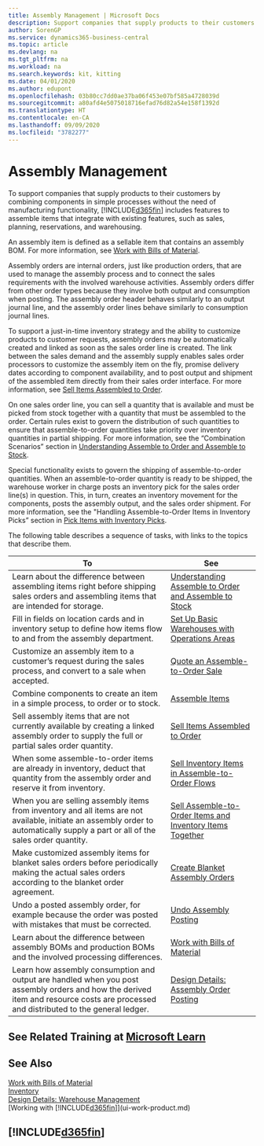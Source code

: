 ```yaml
---
title: Assembly Management | Microsoft Docs
description: Support companies that supply products to their customers by combining components in simple processes without the need of manufacturing functionality but with features to assemble items that integrate with existing features, such as sales, planning, reservations, and warehousing.
author: SorenGP
ms.service: dynamics365-business-central
ms.topic: article
ms.devlang: na
ms.tgt_pltfrm: na
ms.workload: na
ms.search.keywords: kit, kitting
ms.date: 04/01/2020
ms.author: edupont
ms.openlocfilehash: 03b80cc7dd0ae37ba06f453e07bf585a4728039d
ms.sourcegitcommit: a80afd4e5075018716efad76d82a54e158f1392d
ms.translationtype: HT
ms.contentlocale: en-CA
ms.lasthandoff: 09/09/2020
ms.locfileid: "3782277"
---
```

# <a name="assembly-management"></a>Assembly Management
To support companies that supply products to their customers by combining components in simple processes without the need of manufacturing functionality, [!INCLUDE[d365fin](includes/d365fin_md.md)] includes features to assemble items that integrate with existing features, such as sales, planning, reservations, and warehousing.  

 An assembly item is defined as a sellable item that contains an assembly BOM. For more information, see [Work with Bills of Material](inventory-how-work-BOMs.md).

 Assembly orders are internal orders, just like production orders, that are used to manage the assembly process and to connect the sales requirements with the involved warehouse activities. Assembly orders differ from other order types because they involve both output and consumption when posting. The assembly order header behaves similarly to an output journal line, and the assembly order lines behave similarly to consumption journal lines.  

 To support a just-in-time inventory strategy and the ability to customize products to customer requests, assembly orders may be automatically created and linked as soon as the sales order line is created. The link between the sales demand and the assembly supply enables sales order processors to customize the assembly item on the fly, promise delivery dates according to component availability, and to post output and shipment of the assembled item directly from their sales order interface. For more information, see [Sell Items Assembled to Order](assembly-how-to-sell-items-assembled-to-order.md).  

 On one sales order line, you can sell a quantity that is available and must be picked from stock together with a quantity that must be assembled to the order. Certain rules exist to govern the distribution of such quantities to ensure that assemble-to-order quantities take priority over inventory quantities in partial shipping. For more information, see the “Combination Scenarios” section in [Understanding Assemble to Order and Assemble to Stock](assembly-assemble-to-order-or-assemble-to-stock.md).  

 Special functionality exists to govern the shipping of assemble-to-order quantities. When an assemble-to-order quantity is ready to be shipped, the warehouse worker in charge posts an inventory pick for the sales order line(s) in question. This, in turn, creates an inventory movement for the components, posts the assembly output, and the sales order shipment. For more information, see the "Handling Assemble-to-Order Items in Inventory Picks” section in [Pick Items with Inventory Picks](warehouse-how-to-pick-items-with-inventory-picks.md).

The following table describes a sequence of tasks, with links to the topics that describe them.   

|**To**|**See**|  
|------------|-------------|  
|Learn about the difference between assembling items right before shipping sales orders and assembling items that are intended for storage.|[Understanding Assemble to Order and Assemble to Stock](assembly-assemble-to-order-or-assemble-to-stock.md)|
|Fill in fields on location cards and in inventory setup to define how items flow to and from the assembly department.|[Set Up Basic Warehouses with Operations Areas](warehouse-how-to-set-up-basic-warehouses-with-operations-areas.md)|
|Customize an assembly item to a customer’s request during the sales process, and convert to a sale when accepted.|[Quote an Assemble-to-Order Sale](assembly-how-to-quote-an-assemble-to-order-sale.md)|
|Combine components to create an item in a simple process, to order or to stock.|[Assemble Items](assembly-how-to-assemble-items.md)|  
|Sell assembly items that are not currently available by creating a linked assembly order to supply the full or partial sales order quantity.|[Sell Items Assembled to Order](assembly-how-to-sell-items-assembled-to-order.md)|
|When some assemble-to-order items are already in inventory, deduct that quantity from the assembly order and reserve it from inventory.|[Sell Inventory Items in Assemble-to-Order Flows](assembly-how-to-sell-inventory-items-in-assemble-to-order-flows.md)|  
|When you are selling assembly items from inventory and all items are not available, initiate an assembly order to automatically supply a part or all of the sales order quantity.|[Sell Assemble-to-Order Items and Inventory Items Together](assembly-how-to-sell-assemble-to-order-items-and-inventory-items-together.md)|
|Make customized assembly items for blanket sales orders before periodically making the actual sales orders according to the blanket order agreement.|[Create Blanket Assembly Orders](assembly-how-to-create-blanket-assembly-orders.md)|
|Undo a posted assembly order, for example because the order was posted with mistakes that must be corrected.|[Undo Assembly Posting](assembly-how-to-undo-assembly-posting.md)|
|Learn about the difference between assembly BOMs and production BOMs and the involved processing differences.|[Work with Bills of Material](inventory-how-work-BOMs.md)|
|Learn how assembly consumption and output are handled when you post assembly orders and how the derived item and resource costs are processed and distributed to the general ledger.|[Design Details: Assembly Order Posting](design-details-assembly-order-posting.md)|  

## <a name="see-related-training-at-microsoft-learn"></a>See Related Training at [Microsoft Learn](/learn/paths/assemble-items-dynamics-365-business-central/)

## <a name="see-also"></a>See Also  
[Work with Bills of Material](inventory-how-work-BOMs.md)  
[Inventory](inventory-manage-inventory.md)  
[Design Details: Warehouse Management](design-details-warehouse-management.md)  
[Working with [!INCLUDE[d365fin](includes/d365fin_md.md)]](ui-work-product.md)

## [!INCLUDE[d365fin](includes/free_trial_md.md)]  
